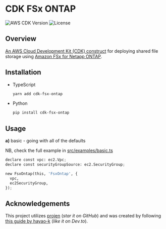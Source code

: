 # CDK FSx ONTAP

![AWS CDK Version](https://img.shields.io/badge/AWS%20CDK-v2-blue)
![License](https://img.shields.io/badge/license-MIT-blue)

## Overview

[An AWS Cloud Development Kit (CDK) construct](https://docs.aws.amazon.com/cdk/v2/guide/constructs.html)
for deploying shared file storage using
[Amazon FSx for Netapp ONTAP](https://docs.aws.amazon.com/fsx/latest/ONTAPGuide/what-is-fsx-ontap.html).

## Installation

* TypeScript

  ```bash
  yarn add cdk-fsx-ontap
  ```
* Python

  ```bash
  pip install cdk-fsx-ontap
  ```

## Usage

**a)** basic - going with all of the defaults

NB, check the full example in [src/examples/basic.ts](src/examples/basic.ts)

```python
declare const vpc: ec2.Vpc;
declare const securityGroupSource: ec2.SecurityGroup;

new FsxOntap(this, 'FsxOntap', {
  vpc,
  ec2SecurityGroup,
});
```

## Acknowledgements

This project utilizes [projen](https://github.com/projen/projen) (*star it on GitHub*)
and was created by following [this guide by hayao-k](https://dev.to/aws-builders/a-beginner-s-guide-to-create-aws-cdk-construct-library-with-projen-5eh4)
(*like it on Dev.to*).
